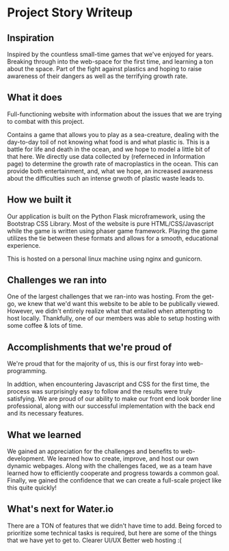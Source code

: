 # Project Story Writeup

## Inspiration
Inspired by the countless small-time games that we've enjoyed for years. Breaking through into the web-space for the first time, and learning a ton about the space.
Part of the fight against plastics and hoping to raise awareness of their dangers as well as the terrifying growth rate.

## What it does
Full-functioning website with information about the issues that we are trying to combat with this project.

Contains a game that allows you to play as a sea-creature, dealing with the day-to-day toil of not knowing what food is and what plastic is. This is a battle for life and death in the ocean, and we hope to model a little bit of that here. We directly use data collected by (referneced in Information page) to determine the growth rate of macroplastics in the ocean. This can provide both entertainment, and, what we hope, an increased awareness about the difficulties such an intense grwoth of plastic waste leads to.


## How we built it
Our application is built on the Python Flask microframework, using the Bootstrap CSS Library. Most of the website is pure HTML/CSS/Javascript while the game is written using phaser game framework. Playing the game utilizes the tie between these formats and allows for a smooth, educational experience.

This is hosted on a personal linux machine using nginx and gunicorn.

## Challenges we ran into

One of the largest challenges that we ran-into was hosting. From the get-go, we knew that we'd want this website to be able to be publically viewed. However, we didn't entirely realize what that entailed when attempting to host locally. Thankfully, one of our members was able to setup hosting with some coffee & lots of time. 

## Accomplishments that we're proud of

We're proud that for the majority of us, this is our first foray into web-programming. 

In addtion, when encountering Javascript and CSS for the first time, the process was surprisingly easy to follow and the results were truly satisfying. We are proud of our ability to make our front end look border line professional, along with our successful implementation with the back end and its necessary features.

## What we learned

We gained an appreciation for the challenges and benefits to web-development. We learned how to create, improve, and host our own dynamic webpages. Along with the challenges faced, we as a team have learned how to efficiently cooperate and progress towards a common goal. Finally, we gained the confidence that we can create a full-scale project like this quite quickly!

## What's next for Water.io

There are a TON of features that we didn't have time to add. Being forced to prioritize some technical tasks is required, but here are some of the things that we have yet to get to.
Clearer UI/UX
Better web hosting :(

